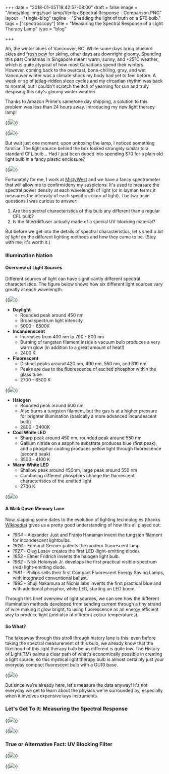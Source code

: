 +++
date = "2018-01-05T19:42:57-08:00"
draft = false
image = "/imgs/blog-imgs/sad-lamp/Verilux Spectral Response - Comparison.PNG"
layout = "single-blog"
tagline = "Shedding the light of truth on a $70 bulb."
tags = ["spectroscopy"]
title = "Measuring the Spectral Response of a Light Therapy Lamp"
type = "blog"

+++

<!-- _Disclaimer: Light therapy is one method of easing seasonal affective disorder (SAD); some people swear by it whereas others remain unaffected. This blog post does not intend to refute the effectiveness of light therapy, but rather to dig deeper into the technology behind these light therapy lamps to better educate fellow consumers._ -->

Ah, the winter blues of Vancouver, BC. While some days bring bluebird skies and [fresh pow](https://media1.tenor.com/images/25e5bfdf6e824bfa330964b5e0e48855/tenor.gif?itemid=5287297) for skiing, other days are downright gloomy. Spending this past Christmas in Singapore meant warm, sunny, and +25°C weather, which is quite atypical of how most Canadians spend their winters. However, coming back to the overcast, bone-chilling, gray, and wet Vancouver winter was a climate shock my body had yet to feel before. A week or so of jetlag-ridden sleep cycles and my circadian rhythm was back to normal, but I couldn't scratch the itch of yearning for sun and truly despising this city's gloomy winter weather.

Thanks to Amazon Prime's same/one day shipping, a solution to this problem was less than 24 hours away. Introducing my new light therapy lamp!

<!-- {{<img caption="Verilux's compact light therapy lamp and its advertised benefits." src="/imgs/blog-imgs/sad-lamp/lamp benefits.png" >}} -->

{{<img caption="Verilux HappyLight Compact Light Therapy Lamp with the UV filter/diffuser installed." src="/imgs/blog-imgs/sad-lamp/IMG_20180104_192702.jpg" >}}

{{<img caption="Ultraviolet difuser/filter removed from the lamp. Wait a minute, is that just a CFL bulb?" src="/imgs/blog-imgs/sad-lamp/IMG_20180103_193302.jpg" >}}

But wait just one moment; upon unboxing the lamp, I noticed something familiar. The light source behind the box looked strangely similar to a standard CFL bulb... Had I just been duped into spending $70 for a plain old light bulb in a fancy plastic enclosure?

{{<img caption="Left: $14.99 Verilux Full Spectrum Bulb. Right: $1.50 Standard CFL bulb." src="/imgs/blog-imgs/sad-lamp/bulb comparison.png" >}}

Fortunately for me, I work at [MistyWest](https://mistywest.com/) and we have a fancy spectrometer that will allow me to confirm/deny my suspicions. It's used to measure the spectral power density at each wavelength of light (or in layman terms,it measures the intensity of each specific colour of light). The two main questions I was curious to answer:

1. Are the spectral characteristics of this bulb any different than a regular CFL bulb?
2. Is the filter/diffuser actually made of a special UV-blocking material?

But before we get into the details of spectral characteristics, let's shed _a bit of light_ on the different lighting methods and how they came to be. (Stay with me; it's worth it.)

### Illumination Nation

#### Overview of Light Sources
Different sources of light can have significantly different spectral characteristics. The figure below shows how six different light sources vary greatly at each wavelength. 

{{<img caption="Typical spectral characteristics and corresponding colours of various lighting. [Source: Housecraft]" src="/imgs/blog-imgs/sad-lamp/spectral_responses2.png" >}}

+ **Daylight** 
    + Rounded peak around 450 nm
    + Broad spectrum light intensity
    + 5000 - 6500K
+ **Incandenscent** 
    + Increases from 400 nm to 700 - 800 nm
    + Burning of tungsten filament inside a vacuum bulb produces a very warm glow (in addition to a great amount of heat!)
    + 2400 K
+ **Fluorescent**
    + Distinct peaks around 420 nm, 490 nm, 550 nm, and 610 nm
    + Peaks are due to the fluorescence of excited phosphor within the glass tube
    + 2700 - 6500 K
    
{{<img caption="Electricity ionizes the mercury and argon gas, producing UV light which hits the phosphor coating and finally fluoresces white. [Source: Natural Blaze]" src="/imgs/blog-imgs/sad-lamp/image-cfl.png" >}}

+ **Halogen**
    + Rounded peak around 600 nm
    + Also burns a tungsten filament, but the gas is at a higher pressure for brighter illumination (basically a more advanced incandescent bulb)
    + 2800 - 3400K
+ **Cool White LED**
    + Sharp peak around 450 nm, rounded peak around 550 nm
    + Gallium nitride on a sapphire substrate produces blue (first peak), and a phosphor coating produces yellow light through fluorescence (second peak)
    + 3500 - 4100 K
+ **Warm White LED**
    + Shallow peak around 450nm, large peak around 550 nm
    + Combining different phosphors change the fluorescent characteristics of the emitted light
    + 2700 K 

<!-- {{<img caption=". [Source: Serendip Bryn Mawr]" src="/imgs/blog-imgs/sad-lamp/incandescentbulb.jpg" >}} -->

{{<img caption="When an electron flows from anode to cathode across the band gap, it falls into a lower energy level and releases energy in the form of a photon (light). [Source: Lumen Electronic Jewelry]" src="/imgs/blog-imgs/sad-lamp/LED-explanation0.jpg" >}}

#### A Walk Down Memory Lane

Now, slapping some dates to the evolution of lighting technologies (thanks [Wikipedia](https://en.wikipedia.org/wiki/Timeline_of_lighting_technology#20th_century)) gives us a pretty good understanding of how this all played out:

+ *1904* - Alexander Just and Franjo Hanaman invent the tungsten filament for incandescent lightbulbs.
+ *1926* - Edmund Germer patents the modern fluorescent lamp.
+ *1927* - Oleg Losev creates the first LED (light-emitting diode).
+ *1953* - Elmer Fridrich invents the halogen light bulb.
+ *1962* - Nick Holonyak Jr. develops the first practical visible-spectrum (red) light-emitting diode.
+ *1981* - Philips sells their first Compact Fluorescent Energy Saving Lamps, with integrated conventional ballast.
+ *1995* - Shuji Nakamura at Nichia labs invents the first practical blue and with additional phosphor, white LED, starting an LED boom.

Through this brief overview of light sources, we can see how the different illumination methods developed from sending current through a tiny strand of wire making it glow bright, to using fluorescence as an energy efficient way to produce light (and also at different colour temperatures).

#### So What?
The takeaway through this stroll through history lane is this: even before taking the spectral measurement of this bulb, we already know that the likelihood of this light therapy bulb being different is quite low. The History of Light(TM) paints a clear path of what's economically possible in creating a light source, so this mystical light therapy bulb is almost certainly just your everyday compact fluorescent bulb with a GU10 base.

{{<img caption="Let's mix and match different bases and shapes and label it as a proprietary bulb! The marketing team will love it. [Source: Tomic Arms]" src="/imgs/blog-imgs/sad-lamp/bulb types.jpg" >}}

But since we're already here, let's measure the data anyway! It's not everyday we get to learn about the physics we're surrounded by, especially when it involves expensive ~~toys~~ instruments.

### Let's Get To It: Measuring the Spectral Response

{{<img caption="Spectral responses with and without the UV diffuser/filter." src="/imgs/blog-imgs/sad-lamp/Verilux Comparison.png" >}}

{{<img caption="Comparison of total irradiance with and without the diffuser." src="/imgs/blog-imgs/sad-lamp/chart.png" >}}

### True or Alternative Fact: UV Blocking Filter

{{<img caption="Detailed look at the UV exposure on a logarithmic scale." src="/imgs/blog-imgs/sad-lamp/Verilux Comparison - UV.png" >}}

{{<img caption="Comparison of irradiance in the UV range, with and without the diffuser." src="/imgs/blog-imgs/sad-lamp/chart (1).png" >}}
